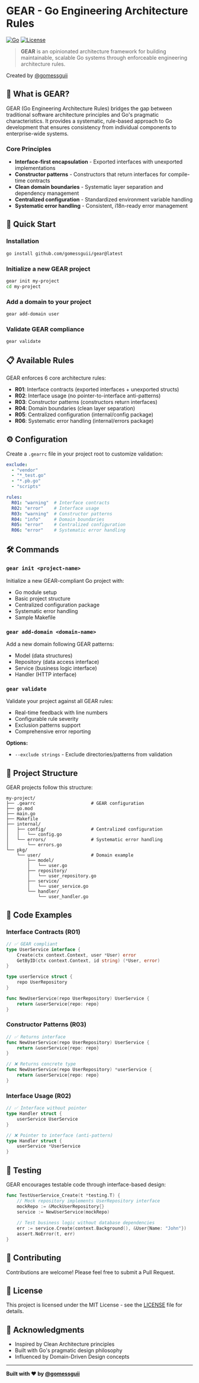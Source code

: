 # GEAR - Go Engineering Architecture Rules

[![Go](https://img.shields.io/badge/Go-1.24+-00ADD8?style=flat&logo=go)](https://golang.org/)
[![License](https://img.shields.io/badge/License-MIT-blue.svg)](LICENSE)

> **GEAR** is an opinionated architecture framework for building maintainable, scalable Go systems through enforceable engineering architecture rules.

Created by [@gomessguii](https://github.com/gomessguii)

## 🎯 What is GEAR?

GEAR (Go Engineering Architecture Rules) bridges the gap between traditional software architecture principles and Go's pragmatic characteristics. It provides a systematic, rule-based approach to Go development that ensures consistency from individual components to enterprise-wide systems.

### Core Principles

- **Interface-first encapsulation** - Exported interfaces with unexported implementations
- **Constructor patterns** - Constructors that return interfaces for compile-time contracts
- **Clean domain boundaries** - Systematic layer separation and dependency management
- **Centralized configuration** - Standardized environment variable handling
- **Systematic error handling** - Consistent, i18n-ready error management

## 🚀 Quick Start

### Installation

```bash
go install github.com/gomessguii/gear@latest
```

### Initialize a new GEAR project

```bash
gear init my-project
cd my-project
```

### Add a domain to your project

```bash
gear add-domain user
```

### Validate GEAR compliance

```bash
gear validate
```

## 📋 Available Rules

GEAR enforces 6 core architecture rules:

- **R01**: Interface contracts (exported interfaces + unexported structs)
- **R02**: Interface usage (no pointer-to-interface anti-patterns)  
- **R03**: Constructor patterns (constructors return interfaces)
- **R04**: Domain boundaries (clean layer separation)
- **R05**: Centralized configuration (internal/config package)
- **R06**: Systematic error handling (internal/errors package)

## ⚙️ Configuration

Create a `.gearrc` file in your project root to customize validation:

```yaml
exclude:
  - "vendor"
  - "*_test.go"
  - "*.pb.go"
  - "scripts"

rules:
  R01: "warning"  # Interface contracts
  R02: "error"    # Interface usage
  R03: "warning"  # Constructor patterns 
  R04: "info"     # Domain boundaries
  R05: "error"    # Centralized configuration
  R06: "error"    # Systematic error handling
```

## 🛠️ Commands

### `gear init <project-name>`

Initialize a new GEAR-compliant Go project with:
- Go module setup
- Basic project structure
- Centralized configuration package
- Systematic error handling
- Sample Makefile

### `gear add-domain <domain-name>`

Add a new domain following GEAR patterns:
- Model (data structures)
- Repository (data access interface)
- Service (business logic interface)  
- Handler (HTTP interface)

### `gear validate`

Validate your project against all GEAR rules:
- Real-time feedback with line numbers
- Configurable rule severity
- Exclusion patterns support
- Comprehensive error reporting

**Options:**
- `--exclude strings` - Exclude directories/patterns from validation

## 📁 Project Structure

GEAR projects follow this structure:

```
my-project/
├── .gearrc                     # GEAR configuration
├── go.mod
├── main.go
├── Makefile
├── internal/
│   ├── config/                 # Centralized configuration
│   │   └── config.go
│   └── errors/                 # Systematic error handling
│       └── errors.go
└── pkg/
    └── user/                   # Domain example
        ├── model/
        │   └── user.go
        ├── repository/
        │   └── user_repository.go
        ├── service/
        │   └── user_service.go
        └── handler/
            └── user_handler.go
```

## 🎨 Code Examples

### Interface Contracts (R01)
```go
// ✅ GEAR compliant
type UserService interface {
    Create(ctx context.Context, user *User) error
    GetByID(ctx context.Context, id string) (*User, error)
}

type userService struct {
    repo UserRepository
}

func NewUserService(repo UserRepository) UserService {
    return &userService{repo: repo}
}
```

### Constructor Patterns (R03)
```go
// ✅ Returns interface
func NewUserService(repo UserRepository) UserService {
    return &userService{repo: repo}
}

// ❌ Returns concrete type
func NewUserService(repo UserRepository) *userService {
    return &userService{repo: repo}
}
```

### Interface Usage (R02)
```go
// ✅ Interface without pointer
type Handler struct {
    userService UserService
}

// ❌ Pointer to interface (anti-pattern)
type Handler struct {
    userService *UserService
}
```

## 🧪 Testing

GEAR encourages testable code through interface-based design:

```go
func TestUserService_Create(t *testing.T) {
    // Mock repository implements UserRepository interface
    mockRepo := &MockUserRepository{}
    service := NewUserService(mockRepo)
    
    // Test business logic without database dependencies
    err := service.Create(context.Background(), &User{Name: "John"})
    assert.NoError(t, err)
}
```

## 🤝 Contributing

Contributions are welcome! Please feel free to submit a Pull Request.

## 📄 License

This project is licensed under the MIT License - see the [LICENSE](LICENSE) file for details.

## 🙏 Acknowledgments

- Inspired by Clean Architecture principles
- Built with Go's pragmatic design philosophy
- Influenced by Domain-Driven Design concepts

---

**Built with ❤️ by [@gomessguii](https://github.com/gomessguii)**
